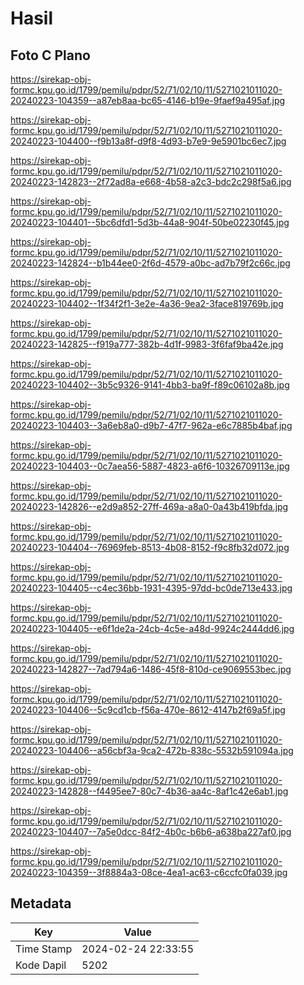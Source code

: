 # Hasil

## Foto C Plano

https://sirekap-obj-formc.kpu.go.id/1799/pemilu/pdpr/52/71/02/10/11/5271021011020-20240223-104359--a87eb8aa-bc65-4146-b19e-9faef9a495af.jpg

https://sirekap-obj-formc.kpu.go.id/1799/pemilu/pdpr/52/71/02/10/11/5271021011020-20240223-104400--f9b13a8f-d9f8-4d93-b7e9-9e5901bc6ec7.jpg

https://sirekap-obj-formc.kpu.go.id/1799/pemilu/pdpr/52/71/02/10/11/5271021011020-20240223-142823--2f72ad8a-e668-4b58-a2c3-bdc2c298f5a6.jpg

https://sirekap-obj-formc.kpu.go.id/1799/pemilu/pdpr/52/71/02/10/11/5271021011020-20240223-104401--5bc6dfd1-5d3b-44a8-904f-50be02230f45.jpg

https://sirekap-obj-formc.kpu.go.id/1799/pemilu/pdpr/52/71/02/10/11/5271021011020-20240223-142824--b1b44ee0-2f6d-4579-a0bc-ad7b79f2c66c.jpg

https://sirekap-obj-formc.kpu.go.id/1799/pemilu/pdpr/52/71/02/10/11/5271021011020-20240223-104402--1f34f2f1-3e2e-4a36-9ea2-3face819769b.jpg

https://sirekap-obj-formc.kpu.go.id/1799/pemilu/pdpr/52/71/02/10/11/5271021011020-20240223-142825--f919a777-382b-4d1f-9983-3f6faf9ba42e.jpg

https://sirekap-obj-formc.kpu.go.id/1799/pemilu/pdpr/52/71/02/10/11/5271021011020-20240223-104402--3b5c9326-9141-4bb3-ba9f-f89c06102a8b.jpg

https://sirekap-obj-formc.kpu.go.id/1799/pemilu/pdpr/52/71/02/10/11/5271021011020-20240223-104403--3a6eb8a0-d9b7-47f7-962a-e6c7885b4baf.jpg

https://sirekap-obj-formc.kpu.go.id/1799/pemilu/pdpr/52/71/02/10/11/5271021011020-20240223-104403--0c7aea56-5887-4823-a6f6-10326709113e.jpg

https://sirekap-obj-formc.kpu.go.id/1799/pemilu/pdpr/52/71/02/10/11/5271021011020-20240223-142826--e2d9a852-27ff-469a-a8a0-0a43b419bfda.jpg

https://sirekap-obj-formc.kpu.go.id/1799/pemilu/pdpr/52/71/02/10/11/5271021011020-20240223-104404--76969feb-8513-4b08-8152-f9c8fb32d072.jpg

https://sirekap-obj-formc.kpu.go.id/1799/pemilu/pdpr/52/71/02/10/11/5271021011020-20240223-104405--c4ec36bb-1931-4395-97dd-bc0de713e433.jpg

https://sirekap-obj-formc.kpu.go.id/1799/pemilu/pdpr/52/71/02/10/11/5271021011020-20240223-104405--e6f1de2a-24cb-4c5e-a48d-9924c2444dd6.jpg

https://sirekap-obj-formc.kpu.go.id/1799/pemilu/pdpr/52/71/02/10/11/5271021011020-20240223-142827--7ad794a6-1486-45f8-810d-ce9069553bec.jpg

https://sirekap-obj-formc.kpu.go.id/1799/pemilu/pdpr/52/71/02/10/11/5271021011020-20240223-104406--5c9cd1cb-f56a-470e-8612-4147b2f69a5f.jpg

https://sirekap-obj-formc.kpu.go.id/1799/pemilu/pdpr/52/71/02/10/11/5271021011020-20240223-104406--a56cbf3a-9ca2-472b-838c-5532b591094a.jpg

https://sirekap-obj-formc.kpu.go.id/1799/pemilu/pdpr/52/71/02/10/11/5271021011020-20240223-142828--f4495ee7-80c7-4b36-aa4c-8af1c42e6ab1.jpg

https://sirekap-obj-formc.kpu.go.id/1799/pemilu/pdpr/52/71/02/10/11/5271021011020-20240223-104407--7a5e0dcc-84f2-4b0c-b6b6-a638ba227af0.jpg

https://sirekap-obj-formc.kpu.go.id/1799/pemilu/pdpr/52/71/02/10/11/5271021011020-20240223-104359--3f8884a3-08ce-4ea1-ac63-c6ccfc0fa039.jpg


## Metadata

| Key        | Value               |
| ---------- | ------------------- |
| Time Stamp | 2024-02-24 22:33:55 |
| Kode Dapil | 5202                |



